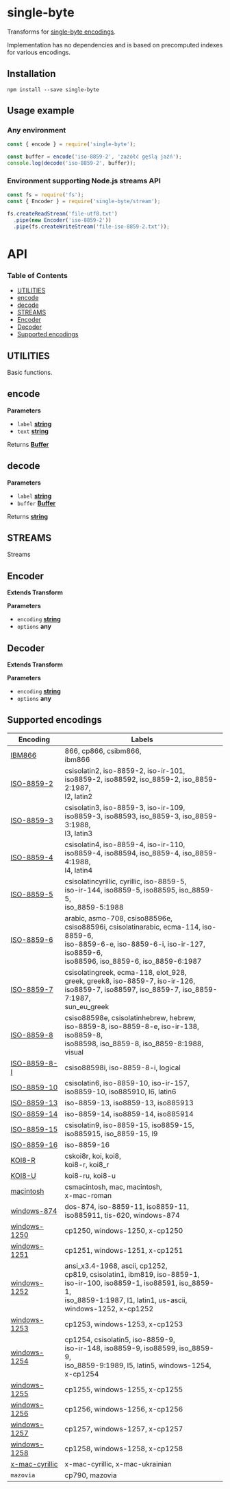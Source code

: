 # single-byte

Transforms for [single-byte encodings](https://encoding.spec.whatwg.org/#legacy-single-byte-encodings).

Implementation has no dependencies and is based on precomputed indexes for various encodings.

## Installation

`npm install --save single-byte`

## Usage example

### Any environment

```javascript
const { encode } = require('single-byte');

const buffer = encode('iso-8859-2', 'zażółć gęślą jaźń');
console.log(decode('iso-8859-2', buffer));
```

### Environment supporting Node.js streams API

```javascript
const fs = require('fs');
const { Encoder } = require('single-byte/stream');

fs.createReadStream('file-utf8.txt')
  .pipe(new Encoder('iso-8859-2'))
  .pipe(fs.createWriteStream('file-iso-8859-2.txt'));
```

# API

<!-- Generated by documentation.js. Update this documentation by updating the source code. -->

### Table of Contents

-   [UTILITIES](#utilities)
-   [encode](#encode)
-   [decode](#decode)
-   [STREAMS](#streams)
-   [Encoder](#encoder)
-   [Decoder](#decoder)
-   [Supported encodings](#supported-encodings)

## UTILITIES

Basic functions.


## encode

**Parameters**

-   `label` **[string](https://developer.mozilla.org/en-US/docs/Web/JavaScript/Reference/Global_Objects/String)**
-   `text` **[string](https://developer.mozilla.org/en-US/docs/Web/JavaScript/Reference/Global_Objects/String)**

Returns **[Buffer](https://nodejs.org/api/buffer.html)**

## decode

**Parameters**

-   `label` **[string](https://developer.mozilla.org/en-US/docs/Web/JavaScript/Reference/Global_Objects/String)**
-   `buffer` **[Buffer](https://nodejs.org/api/buffer.html)**

Returns **[string](https://developer.mozilla.org/en-US/docs/Web/JavaScript/Reference/Global_Objects/String)**

## STREAMS

Streams


## Encoder

**Extends Transform**

**Parameters**

-   `encoding` **[string](https://developer.mozilla.org/en-US/docs/Web/JavaScript/Reference/Global_Objects/String)**
-   `options` **any**

## Decoder

**Extends Transform**

**Parameters**

-   `encoding` **[string](https://developer.mozilla.org/en-US/docs/Web/JavaScript/Reference/Global_Objects/String)**
-   `options` **any**

## Supported encodings

| Encoding                                                                    | Labels                                                                                                                                                                                        |
| --------------------------------------------------------------------------- | --------------------------------------------------------------------------------------------------------------------------------------------------------------------------------------------- |
| [IBM866](https://encoding.spec.whatwg.org/index-IBM866.txt)                 | 866, cp866, csibm866,<br>ibm866                                                                                                                                                               |
| [ISO-8859-2](https://encoding.spec.whatwg.org/index-ISO-8859-2.txt)         | csisolatin2, iso-8859-2, iso-ir-101,<br>iso8859-2, iso88592, iso_8859-2, iso_8859-2:1987,<br>l2, latin2                                                                                       |
| [ISO-8859-3](https://encoding.spec.whatwg.org/index-ISO-8859-3.txt)         | csisolatin3, iso-8859-3, iso-ir-109,<br>iso8859-3, iso88593, iso_8859-3, iso_8859-3:1988,<br>l3, latin3                                                                                       |
| [ISO-8859-4](https://encoding.spec.whatwg.org/index-ISO-8859-4.txt)         | csisolatin4, iso-8859-4, iso-ir-110,<br>iso8859-4, iso88594, iso_8859-4, iso_8859-4:1988,<br>l4, latin4                                                                                       |
| [ISO-8859-5](https://encoding.spec.whatwg.org/index-ISO-8859-5.txt)         | csisolatincyrillic, cyrillic, iso-8859-5,<br>iso-ir-144, iso8859-5, iso88595, iso_8859-5,<br>iso_8859-5:1988                                                                                  |
| [ISO-8859-6](https://encoding.spec.whatwg.org/index-ISO-8859-6.txt)         | arabic, asmo-708, csiso88596e,<br>csiso88596i, csisolatinarabic, ecma-114, iso-8859-6,<br>iso-8859-6-e, iso-8859-6-i, iso-ir-127, iso8859-6,<br>iso88596, iso_8859-6, iso_8859-6:1987         |
| [ISO-8859-7](https://encoding.spec.whatwg.org/index-ISO-8859-7.txt)         | csisolatingreek, ecma-118, elot_928,<br>greek, greek8, iso-8859-7, iso-ir-126,<br>iso8859-7, iso88597, iso_8859-7, iso_8859-7:1987,<br>sun_eu_greek                                           |
| [ISO-8859-8](https://encoding.spec.whatwg.org/index-ISO-8859-8.txt)         | csiso88598e, csisolatinhebrew, hebrew,<br>iso-8859-8, iso-8859-8-e, iso-ir-138, iso8859-8,<br>iso88598, iso_8859-8, iso_8859-8:1988, visual                                                   |
| [ISO-8859-8-I](https://encoding.spec.whatwg.org/index-ISO-8859-8-I.txt)     | csiso88598i, iso-8859-8-i, logical                                                                                                                                                            |
| [ISO-8859-10](https://encoding.spec.whatwg.org/index-ISO-8859-10.txt)       | csisolatin6, iso-8859-10, iso-ir-157,<br>iso8859-10, iso885910, l6, latin6                                                                                                                    |
| [ISO-8859-13](https://encoding.spec.whatwg.org/index-ISO-8859-13.txt)       | iso-8859-13, iso8859-13, iso885913                                                                                                                                                            |
| [ISO-8859-14](https://encoding.spec.whatwg.org/index-ISO-8859-14.txt)       | iso-8859-14, iso8859-14, iso885914                                                                                                                                                            |
| [ISO-8859-15](https://encoding.spec.whatwg.org/index-ISO-8859-15.txt)       | csisolatin9, iso-8859-15, iso8859-15,<br>iso885915, iso_8859-15, l9                                                                                                                           |
| [ISO-8859-16](https://encoding.spec.whatwg.org/index-ISO-8859-16.txt)       | iso-8859-16                                                                                                                                                                                   |
| [KOI8-R](https://encoding.spec.whatwg.org/index-KOI8-R.txt)                 | cskoi8r, koi, koi8,<br>koi8-r, koi8_r                                                                                                                                                         |
| [KOI8-U](https://encoding.spec.whatwg.org/index-KOI8-U.txt)                 | koi8-ru, koi8-u                                                                                                                                                                               |
| [macintosh](https://encoding.spec.whatwg.org/index-macintosh.txt)           | csmacintosh, mac, macintosh,<br>x-mac-roman                                                                                                                                                   |
| [windows-874](https://encoding.spec.whatwg.org/index-windows-874.txt)       | dos-874, iso-8859-11, iso8859-11,<br>iso885911, tis-620, windows-874                                                                                                                          |
| [windows-1250](https://encoding.spec.whatwg.org/index-windows-1250.txt)     | cp1250, windows-1250, x-cp1250                                                                                                                                                                |
| [windows-1251](https://encoding.spec.whatwg.org/index-windows-1251.txt)     | cp1251, windows-1251, x-cp1251                                                                                                                                                                |
| [windows-1252](https://encoding.spec.whatwg.org/index-windows-1252.txt)     | ansi_x3.4-1968, ascii, cp1252,<br>cp819, csisolatin1, ibm819, iso-8859-1,<br>iso-ir-100, iso8859-1, iso88591, iso_8859-1,<br>iso_8859-1:1987, l1, latin1, us-ascii,<br>windows-1252, x-cp1252 |
| [windows-1253](https://encoding.spec.whatwg.org/index-windows-1253.txt)     | cp1253, windows-1253, x-cp1253                                                                                                                                                                |
| [windows-1254](https://encoding.spec.whatwg.org/index-windows-1254.txt)     | cp1254, csisolatin5, iso-8859-9,<br>iso-ir-148, iso8859-9, iso88599, iso_8859-9,<br>iso_8859-9:1989, l5, latin5, windows-1254,<br>x-cp1254                                                    |
| [windows-1255](https://encoding.spec.whatwg.org/index-windows-1255.txt)     | cp1255, windows-1255, x-cp1255                                                                                                                                                                |
| [windows-1256](https://encoding.spec.whatwg.org/index-windows-1256.txt)     | cp1256, windows-1256, x-cp1256                                                                                                                                                                |
| [windows-1257](https://encoding.spec.whatwg.org/index-windows-1257.txt)     | cp1257, windows-1257, x-cp1257                                                                                                                                                                |
| [windows-1258](https://encoding.spec.whatwg.org/index-windows-1258.txt)     | cp1258, windows-1258, x-cp1258                                                                                                                                                                |
| [x-mac-cyrillic](https://encoding.spec.whatwg.org/index-x-mac-cyrillic.txt) | x-mac-cyrillic, x-mac-ukrainian                                                                                                                                                               |
| `mazovia`                                                                   | cp790, mazovia                                                                                                                                                                                |
